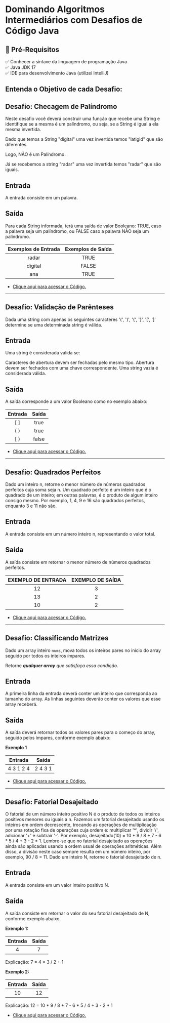 # Dominando Algoritmos Intermediários com Desafios de Código Java

## 🛑 Pré-Requisitos

<p>
✅ Conhecer a sintaxe da linguagem de programação Java<br>
✅ Java JDK 17<br>
✅ IDE para desenvolvimento Java (utilizei IntelliJ)<br>
</p>


## Entenda o Objetivo de cada Desafio:


## **Desafio**: Checagem de Palíndromo

Neste desafio você deverá construir uma função que recebe uma String e identifique se a mesma é um palíndromo, ou seja, se a String é igual a ela mesma invertida. 

Dado que temos a String "digital" uma vez invertida temos "latigid" que são diferentes. 

Logo, NÃO é um Palíndromo. 

Já se recebemos a string "radar" uma vez invertida temos "radar" que são iguais.

## **Entrada**

A entrada consiste em um palavra.

## **Saída**

Para cada String informada, terá uma saída de valor Booleano: TRUE, caso a palavra seja um palíndromo, ou FALSE caso a palavra NÃO seja um palíndromo.

| Exemplos de Entrada | Exemplos de Saída |
| :-----------------: | :---------------: |
|        radar        |       TRUE        |
|       digital       |       FALSE       |
|         ana         |       TRUE        |

- [Clique aqui para acessar o Código.](https://github.com/Adriano-Lima/Bootcamp-Potencia-Tech-powered-by-iFood/blob/main/Desafios-de-c%C3%B3digo/7-Dominando%20Algoritmos%20Intermedi%C3%A1rios%20com%20Desafios%20de%20C%C3%B3digo%20Java/dominando-algoritmos-intermediarios/src/palindromo/Desafio.java)

------

## **Desafio**: Validação de Parênteses 

Dada uma string com apenas os seguintes caracteres '(', ')', '{', '}', '[', ']' determine se uma determinada string é válida. 

## **Entrada**

Uma string é considerada válida se:

Caracteres de abertura devem ser fechadas pelo mesmo tipo. Abertura devem ser fechados com uma chave correspondente. Uma string vazia é considerada válida. 

## **Saída**

A saída corresponde a um valor Booleano como no exemplo abaixo:

| **Entrada** | **Saída** |
| :---------: | :-------: |
|     [ ]     |   true    |
|     ( )     |   true    |
|     [ )     |   false   |

- [Clique aqui para acessar o Código.](https://github.com/Adriano-Lima/Bootcamp-Potencia-Tech-powered-by-iFood/blob/main/Desafios-de-c%C3%B3digo/7-Dominando%20Algoritmos%20Intermedi%C3%A1rios%20com%20Desafios%20de%20C%C3%B3digo%20Java/dominando-algoritmos-intermediarios/src/validacao/ValidParentheses.java)

------

## **Desafio**: Quadrados Perfeitos 

Dado um inteiro n, retorne o menor número de números quadrados perfeitos cuja soma seja n. Um quadrado perfeito é um inteiro que é o quadrado de um inteiro; em outras palavras, é o produto de algum inteiro consigo mesmo. Por exemplo, 1, 4, 9 e 16 são quadrados perfeitos, enquanto 3 e 11 não são. 

## **Entrada**

A entrada consiste em um número inteiro n, representando o valor total. 

## **Saída**

A saída consiste em retornar o menor número de números quadrados perfeitos. 

 

| EXEMPLO DE ENTRADA | EXEMPLO DE SAÍDA |
| :----------------: | :--------------: |
|         12         |        3         |
|         13         |        2         |
|         10         |        2         |

- [Clique aqui para acessar o Código.](https://github.com/Adriano-Lima/Bootcamp-Potencia-Tech-powered-by-iFood/blob/main/Desafios-de-c%C3%B3digo/7-Dominando%20Algoritmos%20Intermedi%C3%A1rios%20com%20Desafios%20de%20C%C3%B3digo%20Java/dominando-algoritmos-intermediarios/src/quadrados/perfeitos/Desafio.java)

------

## **Desafio**: Classificando Matrizes

Dado um array inteiro `nums`, mova todos os inteiros pares no início do array seguido por todos os inteiros ímpares.

Retorne ***qualquer array** que satisfaça essa condição*.


## **Entrada**

A primeira linha da entrada deverá conter um inteiro que corresponda ao tamanho do array. As linhas seguintes deverão conter os valores que esse array receberá.

## **Saída**

A saída deverá retornar todos os valores pares para o começo do array, seguido pelos ímpares, conforme exemplo abaixo:

**Exemplo 1**

|  Entrada  |  Saída  |
| :-------: | :-----: |
| 4 3 1 2 4 | 2 4 3 1 |

- [Clique aqui para acessar o Código.](https://github.com/Adriano-Lima/Bootcamp-Potencia-Tech-powered-by-iFood/blob/main/Desafios-de-c%C3%B3digo/7-Dominando%20Algoritmos%20Intermedi%C3%A1rios%20com%20Desafios%20de%20C%C3%B3digo%20Java/dominando-algoritmos-intermediarios/src/matrizes/Main.java)

------

## **Desafio**: Fatorial Desajeitado

O fatorial de um número inteiro positivo N é o produto de todos os inteiros positivos menores ou iguais a n. Fazemos um fatorial desajeitado usando os inteiros em ordem decrescente, trocando as operações de multiplicação por uma rotação fixa de operações cuja ordem é: multiplicar '*', dividir '/', adicionar '+' e subtrair '-'. Por exemplo, desajeitado(10) = 10 * 9 / 8 + 7 - 6 * 5 / 4 + 3 - 2 * 1. Lembre-se que no fatorial desajeitado as operações ainda são aplicadas usando a ordem usual de operações aritméticas. Além disso, a divisão neste caso sempre resulta em um número inteiro, por exemplo, 90 / 8 = 11. Dado um inteiro N, retorne o fatorial desajeitado de n.

## **Entrada**

A entrada consiste em um valor inteiro positivo N.

## **Saída**

A saída consiste em retornar o valor do seu fatorial desajeitado de N, conforme exemplo abaixo.

**Exemplo 1:**

| Entrada | Saída |
| :-----: | :---: |
|    4    |   7   |

Explicação: 7 = 4 * 3 / 2 + 1 

**Exemplo 2:**

| Entrada | Saída |
| :-----: | :---: |
|   10    |  12   |

Explicação: 12 = 10 * 9 / 8 + 7 - 6 * 5 / 4 + 3 - 2 * 1

- [Clique aqui para acessar o Código.](https://github.com/Adriano-Lima/Bootcamp-Potencia-Tech-powered-by-iFood/blob/main/Desafios-de-c%C3%B3digo/7-Dominando%20Algoritmos%20Intermedi%C3%A1rios%20com%20Desafios%20de%20C%C3%B3digo%20Java/dominando-algoritmos-intermediarios/src/fatorial/ConsoleApp1.java)



